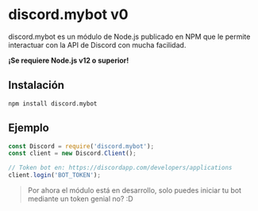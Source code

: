 # discord.mybot v0

discord.mybot es un módulo de Node.js publicado en NPM que le permite interactuar con la API de Discord con mucha facilidad.

**¡Se requiere Node.js v12 o superior!**

## Instalación

`npm install discord.mybot`

## Ejemplo

```js
const Discord = require('discord.mybot');
const client = new Discord.Client();

// Token bot en: https://discordapp.com/developers/applications
client.login('BOT_TOKEN');
```

> Por ahora el módulo está en desarrollo, solo puedes iniciar tu bot mediante un token
> genial no? :D
